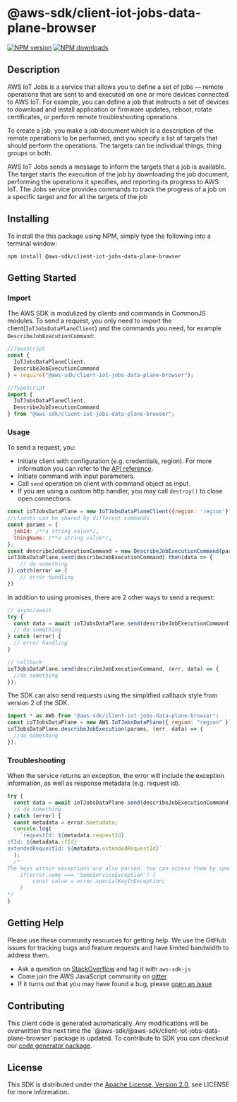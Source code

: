 # @aws-sdk/client-iot-jobs-data-plane-browser

[![NPM version](https://img.shields.io/npm/v/@aws-sdk/client-iot-jobs-data-plane-browser/preview.svg)](https://www.npmjs.com/package/@aws-sdk/client-iot-jobs-data-plane-browser)
[![NPM downloads](https://img.shields.io/npm/dm/@aws-sdk/client-iot-jobs-data-plane-browser.svg)](https://www.npmjs.com/package/@aws-sdk/client-iot-jobs-data-plane-browser)

## Description

<p>AWS IoT Jobs is a service that allows you to define a set of jobs — remote operations that are sent to and executed on one or more devices connected to AWS IoT. For example, you can define a job that instructs a set of devices to download and install application or firmware updates, reboot, rotate certificates, or perform remote troubleshooting operations.</p> <p> To create a job, you make a job document which is a description of the remote operations to be performed, and you specify a list of targets that should perform the operations. The targets can be individual things, thing groups or both.</p> <p> AWS IoT Jobs sends a message to inform the targets that a job is available. The target starts the execution of the job by downloading the job document, performing the operations it specifies, and reporting its progress to AWS IoT. The Jobs service provides commands to track the progress of a job on a specific target and for all the targets of the job</p>

## Installing

To install the this package using NPM, simply type the following into a terminal window:

```
npm install @aws-sdk/client-iot-jobs-data-plane-browser
```

## Getting Started

### Import

The AWS SDK is modulized by clients and commands in CommonJS modules. To send a request, you only need to import the client(`IoTJobsDataPlaneClient`) and the commands you need, for example `DescribeJobExecutionCommand`:

```javascript
//JavaScript
const {
  IoTJobsDataPlaneClient,
  DescribeJobExecutionCommand
} = require("@aws-sdk/client-iot-jobs-data-plane-browser");
```

```javascript
//TypeScript
import {
  IoTJobsDataPlaneClient,
  DescribeJobExecutionCommand
} from "@aws-sdk/client-iot-jobs-data-plane-browser";
```

### Usage

To send a request, you:

- Initiate client with configuration (e.g. credentials, region). For more information you can refer to the [API reference][].
- Initiate command with input parameters.
- Call `send` operation on client with command object as input.
- If you are using a custom http handler, you may call `destroy()` to close open connections.

```javascript
const ioTJobsDataPlane = new IoTJobsDataPlaneClient({region: 'region'});
//clients can be shared by different commands
const params = {
  jobId: /**a string value*/,
  thingName: /**a string value*/,
};
const describeJobExecutionCommand = new DescribeJobExecutionCommand(params);
ioTJobsDataPlane.send(describeJobExecutionCommand).then(data => {
    // do something
}).catch(error => {
    // error handling
})
```

In addition to using promises, there are 2 other ways to send a request:

```javascript
// async/await
try {
  const data = await ioTJobsDataPlane.send(describeJobExecutionCommand);
  // do something
} catch (error) {
  // error handling
}
```

```javascript
// callback
ioTJobsDataPlane.send(describeJobExecutionCommand, (err, data) => {
  //do something
});
```

The SDK can also send requests using the simplified callback style from version 2 of the SDK.

```javascript
import * as AWS from "@aws-sdk/client-iot-jobs-data-plane-browser";
const ioTJobsDataPlane = new AWS.IoTJobsDataPlane({ region: "region" });
ioTJobsDataPlane.describeJobExecution(params, (err, data) => {
  //do something
});
```

### Troubleshooting

When the service returns an exception, the error will include the exception information, as well as response metadata (e.g. request id).

```javascript
try {
  const data = await ioTJobsDataPlane.send(describeJobExecutionCommand);
  // do something
} catch (error) {
  const metadata = error.$metadata;
  console.log(
    `requestId: ${metadata.requestId}
cfId: ${metadata.cfId}
extendedRequestId: ${metadata.extendedRequestId}`
  );
  /*
The keys within exceptions are also parsed. You can access them by specifying exception names:
    if(error.name === 'SomeServiceException') {
        const value = error.specialKeyInException;
    }
*/
}
```

## Getting Help

Please use these community resources for getting help. We use the GitHub issues for tracking bugs and feature requests and have limited bandwidth to address them.

- Ask a question on [StackOverflow](https://stackoverflow.com/questions/tagged/aws-sdk-js) and tag it with `aws-sdk-js`
- Come join the AWS JavaScript community on [gitter](https://gitter.im/aws/aws-sdk-js-v3)
- If it turns out that you may have found a bug, please [open an issue](https://github.com/aws/aws-sdk-js-v3/issues)

## Contributing

This client code is generated automatically. Any modifications will be overwritten the next time the `@aws-sdk/@aws-sdk/client-iot-jobs-data-plane-browser' package is updated. To contribute to SDK you can checkout our [code generator package][].

## License

This SDK is distributed under the
[Apache License, Version 2.0](http://www.apache.org/licenses/LICENSE-2.0),
see LICENSE for more information.

[code generator package]: https://github.com/aws/aws-sdk-js-v3/tree/master/packages/service-types-generator
[api reference]: https://docs.aws.amazon.com/AWSJavaScriptSDK/latest/
